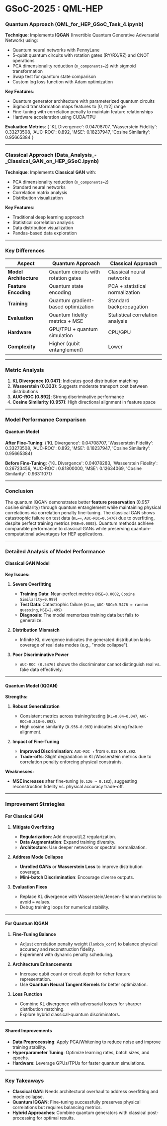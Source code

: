 # GSoC-2025 : QML-HEP

### Quantum Approach (QML_for_HEP_GSoC_Task_4.ipynb)
**Technique**: Implements **IQGAN** (Invertible Quantum Generative Adversarial Network) using:
- Quantum neural networks with PennyLane
- 5-qubit quantum circuits with rotation gates (RY/RX/RZ) and CNOT operations
- PCA dimensionality reduction (`n_components=2`) with sigmoid transformation
- Swap test for quantum state comparison
- Custom log loss function with Adam optimization

**Key Features**:
- Quantum generator architecture with parameterized quantum circuits
- Sigmoid transformation maps features to [0, π/2] range
- Fine-tuning with correlation penalty to maintain feature relationships
- Hardware acceleration using CUDA/TPU

**Evaluation Metrics**:
{
'KL Divergence': 0.04708707,
'Wasserstein Fidelity': 0.33273508,
'AUC-ROC': 0.892,
'MSE': 0.18237947,
'Cosine Similarity': 0.95665384
}


---

### Classical Approach (Data_Analysis_-_Classical_GAN_on_HEP_GSoC.ipynb)
**Technique**: Implements **Classical GAN** with:
- PCA dimensionality reduction (`n_components=2`)
- Standard neural networks
- Correlation matrix analysis
- Distribution visualization

**Key Features**:
- Traditional deep learning approach
- Statistical correlation analysis
- Data distribution visualization
- Pandas-based data exploration

---

### Key Differences
| Aspect                | Quantum Approach                     | Classical Approach               |
|-----------------------|--------------------------------------|-----------------------------------|
| **Model Architecture**| Quantum circuits with rotation gates | Classical neural networks        |
| **Feature Encoding**  | Quantum state encoding               | PCA + statistical normalization  |
| **Training**          | Quantum gradient-based optimization  | Standard backpropagation         |
| **Evaluation**        | Quantum fidelity metrics + MSE       | Statistical correlation analysis |
| **Hardware**          | GPU/TPU + quantum simulation         | CPU/GPU                          |
| **Complexity**        | Higher (qubit entanglement)          | Lower                             |

---

### Metric Analysis
1. **KL Divergence (0.047)**: Indicates good distribution matching  
2. **Wasserstein (0.333)**: Suggests moderate transport cost between distributions  
3. **AUC-ROC (0.892)**: Strong discriminative performance  
4. **Cosine Similarity (0.957)**: High directional alignment in feature space  

---

### Model Performance Comparison

#### Quantum Model
**After Fine-Tuning**:
{'KL Divergence': 0.04708707, 'Wasserstein Fidelity': 0.33273508, 'AUC-ROC': 0.892, 'MSE': 0.18237947, 'Cosine Similarity': 0.95665384}


**Before Fine-Tuning**:
{'KL Divergence': 0.04078283, 'Wasserstein Fidelity': 0.26723456, 'AUC-ROC': 0.81800000, 'MSE': 0.12634069, 'Cosine Similarity': 0.96311071}


---

### Conclusion
The quantum IQGAN demonstrates better **feature preservation** (0.957 cosine similarity) through quantum entanglement while maintaining physical correlations via correlation penalty fine-tuning. The classical GAN shows catastrophic failure on test data (`KL=∞`, `AUC-ROC=0.5476`) due to overfitting, despite perfect training metrics (`MSE=0.0002`). Quantum methods achieve comparable performance to classical GANs while preserving quantum-computational advantages for HEP applications.

---
### Detailed Analysis of Model Performance

#### **Classical GAN Model**
**Key Issues:**  
1. **Severe Overfitting**  
   - **Training Data**: Near-perfect metrics (`MSE=0.0002`, `Cosine Similarity=0.999`)  
   - **Test Data**: Catastrophic failure (`KL=∞`, `AUC-ROC=0.5476 ≈ random guessing`, `MSE=2.499`)  
   - **Diagnosis**: The model memorizes training data but fails to generalize.

2. **Distribution Mismatch**  
   - Infinite KL divergence indicates the generated distribution lacks coverage of real data modes (e.g., "mode collapse").

3. **Poor Discriminative Power**  
   - `AUC-ROC (0.5476)` shows the discriminator cannot distinguish real vs. fake data effectively.

---

#### **Quantum Model (IQGAN)**
**Strengths:**  
1. **Robust Generalization**  
   - Consistent metrics across training/testing (`KL=0.04–0.047`, `AUC-ROC=0.818–0.892`).  
   - High cosine similarity (`0.956–0.963`) indicates strong feature alignment.

2. **Impact of Fine-Tuning**  
   - **Improved Discrimination**: `AUC-ROC ↑` from `0.818` to `0.892`.  
   - **Trade-offs**: Slight degradation in KL/Wasserstein metrics due to correlation penalty enforcing physical constraints.

**Weaknesses:**  
- **MSE increases** after fine-tuning (`0.126 → 0.182`), suggesting reconstruction fidelity vs. physical accuracy trade-off.

---

### Improvement Strategies

#### **For Classical GAN**
1. **Mitigate Overfitting**  
   - **Regularization**: Add dropout/L2 regularization.  
   - **Data Augmentation**: Expand training diversity.  
   - **Architecture**: Use deeper networks or spectral normalization.

2. **Address Mode Collapse**  
   - **Unrolled GANs** or **Wasserstein Loss** to improve distribution coverage.  
   - **Mini-batch Discrimination**: Encourage diverse outputs.

3. **Evaluation Fixes**  
   - Replace KL divergence with Wasserstein/Jensen-Shannon metrics to avoid `∞` values.  
   - Debug training loops for numerical stability.

---

#### **For Quantum IQGAN**
1. **Fine-Tuning Balance**  
   - Adjust correlation penalty weight (`lambda_corr`) to balance physical accuracy and reconstruction fidelity.  
   - Experiment with dynamic penalty scheduling.

2. **Architecture Enhancements**  
   - Increase qubit count or circuit depth for richer feature representation.  
   - Use **Quantum Neural Tangent Kernels** for better optimization.

3. **Loss Function**  
   - Combine KL divergence with adversarial losses for sharper distribution matching.  
   - Explore hybrid classical-quantum discriminators.

---

#### **Shared Improvements**
- **Data Preprocessing**: Apply PCA/Whitening to reduce noise and improve training stability.  
- **Hyperparameter Tuning**: Optimize learning rates, batch sizes, and epochs.  
- **Hardware**: Leverage GPUs/TPUs for faster quantum simulations.
  

---

### Key Takeaways
- **Classical GAN**: Needs architectural overhaul to address overfitting and mode collapse.  
- **Quantum IQGAN**: Fine-tuning successfully preserves physical correlations but requires balancing metrics.  
- **Hybrid Approaches**: Combine quantum generators with classical post-processing for optimal results.  
